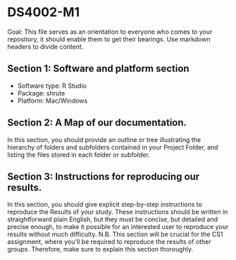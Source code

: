 # DS4002-M1

Goal: This file serves as an orientation to everyone who comes to your repository, it should enable them to get their bearings.
Use markdown headers to divide content.

## Section 1: Software and platform section
- Software type: R Studio
- Package: shrute
- Platform: Mac/Windows

 ## Section 2: A Map of our documentation.
In this section, you should provide an outline or tree illustrating the hierarchy of folders and subfolders contained in your Project Folder, and listing the files stored in each folder or subfolder.

## Section 3: Instructions for reproducing our results. 
In this section, you should give explicit step-by-step instructions to reproduce the Results of your study. These instructions should be written in straightforward plain English, but they must be concise, but detailed and precise enough, to make it possible for an interested user to reproduce your results without much difficulty. N.B. This section will be crucial for the CS1 assignment, where you'll be required to reproduce the results of other groups. Therefore, make sure to explain this section thoroughly. 

